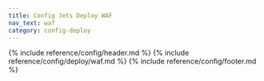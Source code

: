 ```yaml
---
title: Config Jets Deploy WAF
nav_text: waf
category: config-deploy
---
```


{% include reference/config/header.md %}
{% include reference/config/deploy/waf.md %}
{% include reference/config/footer.md %}
